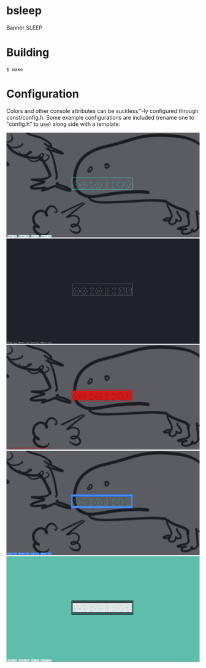 # bsleep
Banner SLEEP

# Building
	$ make

# Configuration
Colors and other console attributes can be suckless™-ly configured through const/config.h.
Some example configurations are included (rename one to "config.h" to use) along side with a template:

![](docs/original.png)
![](docs/blank.png)
![](docs/dragon.png)
![](docs/sirenia.png)
![](docs/moss.png)

